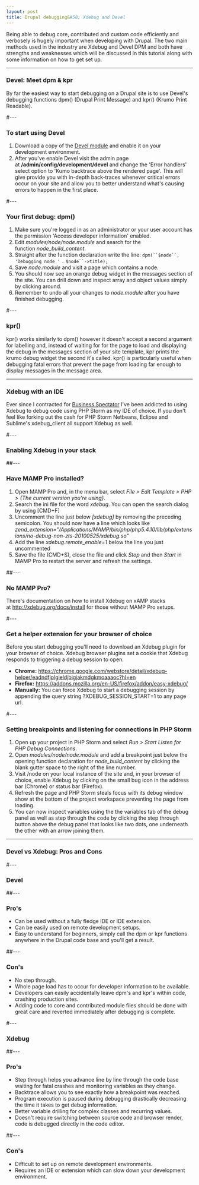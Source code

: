 ```yaml
---
layout: post
title: Drupal debugging&#58; Xdebug and Devel
---
```


Being able to debug core, contributed and custom code efficiently and verbosely is hugely important when developing with Drupal. The two main methods used in the industry are Xdebug and Devel DPM and both have strengths and weaknesses which will be discussed in this tutorial along with some information on how to get set up.

--- 
### Devel: Meet dpm & kpr

By far the easiest way to start debugging on a Drupal site is to use Devel's debugging functions dpm() (Drupal Print Message) and kpr() (Krumo Print Readable).

#--- 
### To start using Devel

1. Download a copy of the [Devel module](https://drupal.org/project/devel) and enable it on your development environment.
2. After you've enable Devel visit the admin page at **/admin/config/development/devel** and change the 'Error handlers' select option to 'Kumo backtrace above the rendered page'. This will give provide you with in-depth back-traces whenever critical errors occur on your site and allow you to better understand what's causing errors to happen in the first place.

#--- 
### Your first debug: dpm()

1. Make sure you're logged in as an administrator or your user account has the permission 'Access developer information' enabled.
1. Edit *modules/node/node.module* and search for the function *node_build_content*.
1. Straight after the function declaration write the line: `dpm(``$node``,` `'Debugging node '` `.` `$node``->title);`
1. Save *node.module* and visit a page which contains a node.
1. You should now see an orange debug widget in the messages section of the site. You can drill down and inspect array and object values simply by clicking around.
1. Remember to undo all your changes to *node.module* after you have finished debugging.

#--- 
### kpr()

kpr() works similarly to dpm() however it doesn't accept a second argument for labelling and, instead of waiting for for the page to load and displaying the debug in the messages section of your site template, kpr prints the krumo debug widget the second it's called. kpr() is particularly useful when debugging fatal errors that prevent the page from loading far enough to display messages in the message area.

--- 
### Xdebug with an IDE

Ever since I contracted for [Business Spectator](http://www.businessspectator.com.au/) I've been addicted to using Xdebug to debug code using PHP Storm as my IDE of choice. If you don't feel like forking out the cash for PHP Storm Netbeans, Eclipse and Sublime's xdebug_client all support Xdebug as well.

#--- 
### Enabling Xdebug in your stack

##--- 
### Have MAMP Pro installed?

1. Open MAMP Pro and, in the menu bar, select *File > Edit Template > PHP > {The current version you're using}*.
1. Search the ini file for the word *xdebug*. You can open the search dialog by using [CMD+F]
1. Uncomment the line just below *[xdebug]* by removing the preceding semicolon. You should now have a line which looks like\
    *zend_extension="/Applications/MAMP/bin/php/php5.4.10/lib/php/extensions/no-debug-non-zts-20100525/xdebug.so"*
1. Add the line *xdebug.remote_enable=1* below the line you just uncommented
1. Save the file (CMD+S), close the file and click *Stop* and then *Start* in MAMP Pro to restart the server and refresh the settings.

##--- 
### No MAMP Pro?

There's documentation on how to install Xdebug on xAMP stacks at <http://xdebug.org/docs/install> for those without MAMP Pro setups.

#--- 
### Get a helper extension for your browser of choice

Before you start debugging you'll need to download an Xdebug plugin for your browser of choice. Xdebug browser plugins set a cookie that Xdebug responds to triggering a debug session to open.

-   **Chrome:** <https://chrome.google.com/webstore/detail/xdebug-helper/eadndfjplgieldjbigjakmdgkmoaaaoc?hl=en>
-   **Firefox:** <https://addons.mozilla.org/en-US/firefox/addon/easy-xdebug/>
-   **Manually:** You can force Xdebug to start a debugging session by appending the query string ?XDEBUG_SESSION_START=1 to any page url.

#--- 
### Setting breakpoints and listening for connections in PHP Storm

1. Open up your project in PHP Storm and select *Run > Start Listen for PHP Debug Connections*.
1. Open *modules/node/node.module* and add a breakpoint just below the opening function declaration for *node_build_content* by clicking the blank gutter space to the right of the line number.
1. Visit /node on your local instance of the site and, in your browser of choice, enable Xdebug by clicking on the small bug icon in the address bar (Chrome) or status bar (Firefox).
1. Refresh the page and PHP Storm steals focus with its debug window show at the bottom of the project workspace preventing the page from loading.
1. You can now inspect variables using the the variables tab of the debug panel as well as step through the code by clicking the step through button above the debug panel that looks like two dots, one underneath the other with an arrow joining them.

--- 
### Devel vs Xdebug: Pros and Cons 

#--- 
### Devel

##--- 
### Pro's

-  Can be used without a fully fledge IDE or IDE extension.
-  Can be easily used on remote development setups.
-  Easy to understand for beginners, simply call the dpm or kpr functions anywhere in the Drupal code base and you'll get a result.

##--- 
### Con's

-  No step through.
-  Whole page load has to occur for developer information to be available.
-  Developers can easily accidentally leave dpm's and kpr's within code, crashing production sites.
-  Adding code to core and contributed module files should be done with great care and reverted immediately after debugging is complete.

#--- 
### Xdebug

##--- 
### Pro's

-  Step through helps you advance line by line through the code base waiting for fatal crashes and monitoring variables as they change.
-  Backtrace allows you to see exactly how a breakpoint was reached.
-  Program execution is paused during debugging drastically decreasing the time it takes to get debug information.
-  Better variable drilling for complex classes and recurring values.
-  Doesn't require switching between source code and browser render, code is debugged directly in the code editor.

##--- 
### Con's

-  Difficult to set up on remote development environments.
-  Requires an IDE or extension which can slow down your development environment.